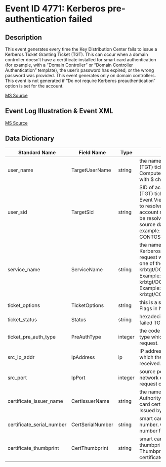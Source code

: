 # Event ID 4771: Kerberos pre-authentication failed

## Description

This event generates every time the Key Distribution Center fails to issue a Kerberos Ticket Granting Ticket (TGT). This can occur when a domain controller doesn’t have a certificate installed for smart card authentication (for example, with a “Domain Controller” or “Domain Controller Authentication” template), the user’s password has expired, or the wrong password was provided. This event generates only on domain controllers. This event is not generated if “Do not require Kerberos preauthentication” option is set for the account.

[MS Source](https://github.com/MicrosoftDocs/windows-itpro-docs/blob/master/windows/security/threat-protection/auditing/event-4771.md)

## Event Log Illustration & Event XML

[MS Source](https://github.com/MicrosoftDocs/windows-itpro-docs/blob/master/windows/security/threat-protection/auditing/event-4771.md)

## Data Dictionary

| Standard Name | Field Name | Type | Description | Sample Value |
| ---------------- | ---------------- | ----------------| ---------------- | ---------------- |
|	user_name	|	TargetUserName	|	string	|	the name of account, for which (TGT) ticket was requested. Computer account name ends with $ character.	|	dadmin	|
|	user_sid	|	TargetSid	|	string	|	SID of account object for which (TGT) ticket was requested. Event Viewer automatically tries to resolve SIDs and show the account name. If the SID cannot be resolved, you will see the source data in the event. For example: CONTOSO\dadmin or CONTOSO\WIN81$.	|	S-1-5-21-3457937927-2839227994-823803824-1104	|
|	service_name	|	ServiceName	|	string	|	the name of the service in the Kerberos Realm to which TGT request was sent. Typically has one of the following formats: krbtgt/DOMAIN_NETBIOS_NAME. Example: krbtgt/CONTOSO, krbtgt/DOMAIN_FULL_NAME. Example: krbtgt/CONTOSO.LOCAL	|	krbtgt/CONTOSO.LOCAL	|
|	ticket_options	|	TicketOptions	|	string	|	this is a set of different Ticket Flags in hexadecimal format	|	0x40810010	|
|	ticket_status	|	Status	|	string	|	hexadecimal failure code of failed TGT issue operation	|	0x10	|
|	ticket_pre_auth_type	|	PreAuthType	|	integer	|	the code of pre-Authentication type which was used in TGT request.	|	15	|
|	src_ip_addr	|	IpAddress	|	ip	|	IP address of the computer from which the TGT request was received. 	|	::ffff:10.0.0.12	|
|	src_port	|	IpPort	|	integer	|	source port number of client network connection (TGT request connection).	|	49254	|
|	certificate_issuer_name	|	CertIssuerName	|	string	|	the name of the Certification Authority that issued the smart card certificate. Populated in Issued by field in certificate.	|		|
|	certificate_serial_number	|	CertSerialNumber	|	string	|	smart card certificate’s serial number. Can be found in Serial number field in the certificate.	|		|
|	certificate_thumbprint	|	CertThumbprint	|	string	|	smart card certificate’s thumbprint. Can be found in Thumbprint field in the certificate.	|		|
